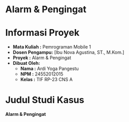 # Alarm & Pengingat
# Informasi Proyek
- **Mata Kuliah   :** Pemrograman Mobile 1
- **Dosen Pengampu:** [Ibu Nova Agustina, ST., M.Kom.]
- **Proyek        :** Alarm & Pengingat
- **Dibuat Oleh:**    
    - **Nama   :** Ardi Yoga Pangestu
    - **NPM    :** 24552012015
    - **Kelas  :** TIF RP-23 CNS A
# Judul Studi Kasus
**Alarm & Pengingat**
